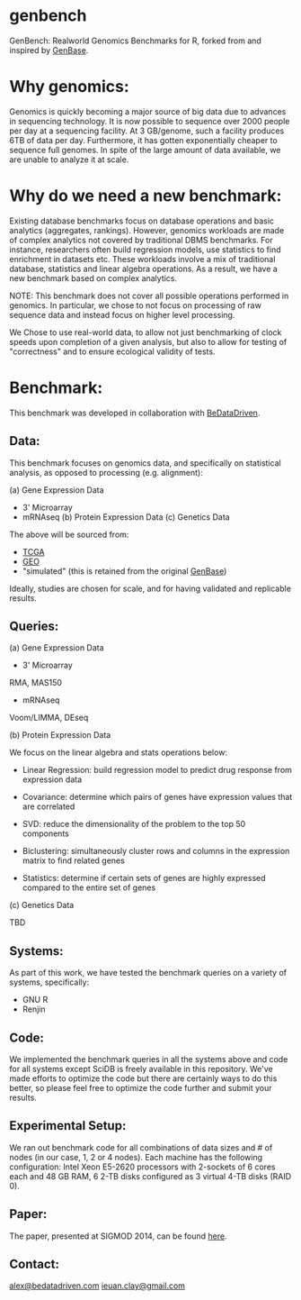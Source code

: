 genbench
=======

GenBench: Realworld Genomics Benchmarks for R, forked from and inspired by <a href= "https://github.com/hannesmuehleisen/genbase">GenBase</a>.

Why genomics:
=============

Genomics is quickly becoming a major source of big data due to advances in sequencing technology. It is now possible to sequence over 2000 people per day at a sequencing facility. At 3 GB/genome, such a facility produces 6TB of data per day. Furthermore, it has gotten exponentially cheaper to sequence full genomes. In spite of the large amount of data available, we are unable to analyze it at scale.

Why do we need a new benchmark:
===============================

Existing database benchmarks focus on database operations and basic analytics (aggregates, rankings). However, genomics workloads are made of complex analytics not covered by traditional DBMS benchmarks. For instance, researchers often build regression models, use statistics to find enrichment in datasets etc. These workloads involve a mix of traditional database, statistics and linear algebra operations. As a result, we have a new benchmark based on complex analytics.

NOTE: This benchmark does not cover all possible operations performed in genomics. In particular, we chose to not focus on processing of raw sequence data and instead focus on higher level processing.

We Chose to use real-world data, to allow not just benchmarking of clock speeds upon completion of a given analysis, but also to allow for testing of "correctness" and to ensure ecological validity of tests.


Benchmark:
==========

This benchmark was developed in collaboration with <a href= "https://www.bedatadriven.com">BeDataDriven</a>.

Data:
-----

This benchmark focuses on genomics data, and specifically on statistical analysis, as opposed to processing (e.g. alignment):

(a) Gene Expression Data
- 3' Microarray
- mRNAseq
(b) Protein Expression Data
(c) Genetics Data

The above will be sourced from:
- <a href="https://tcga-data.nci.nih.gov/docs/publications/">TCGA</a>
- <a href="http://www.ncbi.nlm.nih.gov/gds">GEO</a>
- "simulated" (this is retained from the original <a href="https://github.com/mitdbg/genbase">GenBase</a>)

Ideally, studies are chosen for scale, and for having validated and replicable results.

Queries:
--------
(a) Gene Expression Data
- 3' Microarray

RMA, MAS150

- mRNAseq

Voom/LIMMA, DEseq

(b) Protein Expression Data

We focus on the linear algebra and stats operations below: 

- Linear Regression: build regression model to predict drug response from expression data

- Covariance: determine which pairs of genes have expression values that are correlated

- SVD: reduce the dimensionality of the problem to the top 50 components

- Biclustering: simultaneously cluster rows and columns in the expression matrix to find related genes

- Statistics: determine if certain sets of genes are highly expressed compared to the entire set of genes


(c) Genetics Data

TBD

Systems:
--------

As part of this work, we have tested the benchmark queries on a variety of systems, specifically:
- GNU R
- Renjin

Code:
-----

We implemented the benchmark queries in all the systems above and code for all systems except SciDB is freely available in this repository. We've made efforts to optimize the code but there are certainly ways to do this better, so please feel free to optimize the code further and submit your results.

Experimental Setup:
-------------------

We ran out benchmark code for all combinations of data sizes and # of nodes (in our case, 1, 2 or 4 nodes). Each machine has the following configuration: Intel Xeon E5-2620 processors with 2-sockets of 6 cores each and 48 GB RAM, 6 2-TB disks configured as 3 virtual 4-TB disks (RAID 0).

Paper:
------

The paper, presented at SIGMOD 2014, can be found <a href= "http://dl.acm.org/citation.cfm?id=2595633&CFID=593829267&CFTOKEN=38043504">here</a>.

Contact:
--------

alex@bedatadriven.com
ieuan.clay@gmail.com





